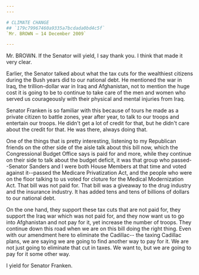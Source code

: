 ```yaml
---
---

# CLIMATE CHANGE
## `179c79967460a9335a7bcdada0bd4c5f`
`Mr. BROWN — 14 December 2009`

---
```



Mr. BROWN. If the Senator will yield, I say thank you. I think that 
made it very clear.

Earlier, the Senator talked about what the tax cuts for the 
wealthiest citizens during the Bush years did to our national debt. He 
mentioned the war in Iraq, the trillion-dollar war in Iraq and 
Afghanistan, not to mention the huge cost it is going to be to continue 
to take care of the men and women who served us courageously with their 
physical and mental injuries from Iraq.



Senator Franken is so familiar with this because of tours he made as 
a private citizen to battle zones, year after year, to talk to our 
troops and entertain our troops. He didn't get a lot of credit for 
that, but he didn't care about the credit for that. He was there, 
always doing that.

One of the things that is pretty interesting, listening to my 
Republican friends on the other side of the aisle talk about this bill 
now, which the Congressional Budget Office says is paid for and more, 
while they continue on their side to talk about the budget deficit, it 
was that group who passed--Senator Sanders and I were both House 
Members at that time and voted against it--passed the Medicare 
Privatization Act, and the people who were on the floor talking to us 
voted for cloture for the Medical Modernization Act. That bill was not 
paid for. That bill was a giveaway to the drug industry and the 
insurance industry. It has added tens and tens of billions of dollars 
to our national debt.

On the one hand, they support these tax cuts that are not paid for, 
they support the Iraq war which was not paid for, and they now want us 
to go into Afghanistan and not pay for it, yet increase the number of 
troops. They continue down this road when we are on this bill doing the 
right thing. Even with our amendment here to eliminate the Cadillac--
the taxing Cadillac plans, we are saying we are going to find another 
way to pay for it. We are not just going to eliminate that cut in 
taxes. We want to, but we are going to pay for it some other way.

I yield for Senator Franken.